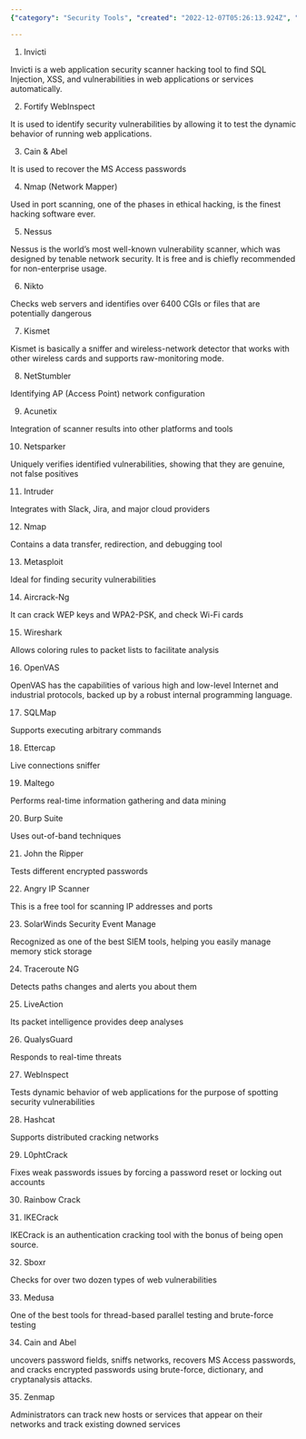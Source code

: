 ```yaml
---
{"category": "Security Tools", "created": "2022-12-07T05:26:13.924Z", "date": "2022-12-07 05:26:13", "description": "This article discusses popular security tools used for various tasks such as web application scanning, port scanning, and password recovery. It provides examples of tools like QualysGuard, WebInspect, Hashcat, L0phtCrack, IKECrack, Medusa, Cain and Abel, and Zenmap, which are commonly utilized in the field of cybersecurity.", "modified": "2022-12-07T05:26:23.546Z", "tags": ["cybersecurity", "Security", "hacking", "Network Scanning", "webapp", "webhooks", "port scanning", "password recovery", "QualysGuard", "WebInspect", "Hashcat"], "title": "Tools From Breachforums"}

---
```


1. Invicti

Invicti is a web application security scanner hacking tool to find SQL Injection, XSS, and vulnerabilities in web applications or services automatically.

2. Fortify WebInspect

It is used to identify security vulnerabilities by allowing it to test the dynamic behavior of running web applications.

3. Cain & Abel

It is used to recover the MS Access passwords

4. Nmap (Network Mapper)

Used in port scanning, one of the phases in ethical hacking, is the finest hacking software ever.

5. Nessus

Nessus is the world’s most well-known vulnerability scanner, which was designed by tenable network security. It is free and is chiefly recommended for non-enterprise usage.

6. Nikto

Checks web servers and identifies over 6400 CGIs or files that are potentially dangerous

7. Kismet

Kismet is basically a sniffer and wireless-network detector that works with other wireless cards and supports raw-monitoring mode.

8. NetStumbler

Identifying AP (Access Point) network configuration

9. Acunetix

Integration of scanner results into other platforms and tools

10. Netsparker

Uniquely verifies identified vulnerabilities, showing that they are genuine, not false positives

11. Intruder

Integrates with Slack, Jira, and major cloud providers

12. Nmap

Contains a data transfer, redirection, and debugging tool

13. Metasploit

Ideal for finding security vulnerabilities

14. Aircrack-Ng

It can crack WEP keys and WPA2-PSK, and check Wi-Fi cards

15. Wireshark

Allows coloring rules to packet lists to facilitate analysis

16. OpenVAS

OpenVAS has the capabilities of various high and low-level Internet and industrial protocols, backed up by a robust internal programming language.

17. SQLMap

Supports executing arbitrary commands

18. Ettercap

Live connections sniffer

19. Maltego

Performs real-time information gathering and data mining

20. Burp Suite

Uses out-of-band techniques

21. John the Ripper

Tests different encrypted passwords

22. Angry IP Scanner

This is a free tool for scanning IP addresses and ports

23. SolarWinds Security Event Manage

Recognized as one of the best SIEM tools, helping you easily manage memory stick storage

24. Traceroute NG

Detects paths changes and alerts you about them

25. LiveAction

Its packet intelligence provides deep analyses

26. QualysGuard

Responds to real-time threats

27. WebInspect

Tests dynamic behavior of web applications for the purpose of spotting security vulnerabilities

28. Hashcat

Supports distributed cracking networks

29. L0phtCrack

Fixes weak passwords issues by forcing a password reset or locking out accounts

30. Rainbow Crack

31. IKECrack

IKECrack is an authentication cracking tool with the bonus of being open source.

32. Sboxr

Checks for over two dozen types of web vulnerabilities

33. Medusa

One of the best tools for thread-based parallel testing and brute-force testing

34. Cain and Abel

uncovers password fields, sniffs networks, recovers MS Access passwords, and cracks encrypted passwords using brute-force, dictionary, and cryptanalysis attacks.

35. Zenmap

Administrators can track new hosts or services that appear on their networks and track existing downed services
